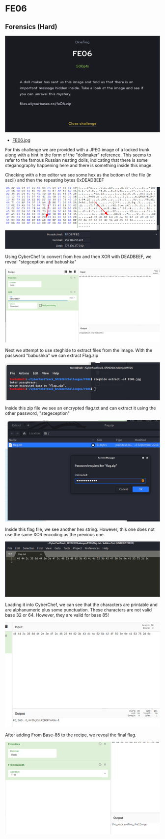 # FE06
## Forensics (Hard)

![FE06](FE06.png)

* [FE06.jpg](FE06.jpg)

For this challenge we are provided with a JPEG image of a locked trunk along with a hint in the form of the "dollmaker" reference. This seems to refer to the famous Russian nesting dolls, indicating that there is some steganography happening here and there is something inside this image.

Checking with a hex editor we see some hex as the bottom of the file (in ascii) and then the repeating bytes 0xDEADBEEF

![FE06](FE06_1.png)

Using CyberChef to convert from hex and then XOR with DEADBEEF, we reveal "stegception and babushka"

![FE06](FE06_2.png)

Next we attempt to use steghide to extract files from the image. With the password "babushka" we can extract Flag.zip

![FE06](FE06_3.png)

Inside this zip file we see an encrypted flag.txt and can extract it using the other password, "stegeception"

![FE06](FE06_4.png)

Inside this flag file, we see another hex string. However, this one does not use the same XOR encoding as the previous one.

![FE06](FE06_5.png)

Loading it into CyberChef, we can see that the characters are printable and are alphanumeric plus some punctuation. These characters are not valid base 32 or 64. However, they are valid for base 85!

![FE06](FE06_6.png)

After adding From Base-85 to the recipe, we reveal the final flag.

![FE06](FE06_7.png)
